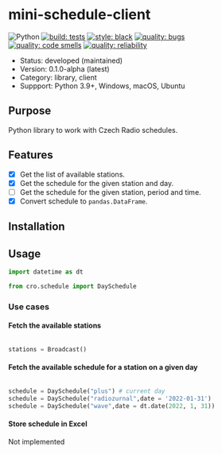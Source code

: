 # mini-schedule-client

![Python](https://img.shields.io/badge/Language-Python-blue.svg)
[![build: tests](https://github.com/czech-radio/cro.schedule/actions/workflows/main.yml/badge.svg)](https://github.com/czech-radio/cro.schedule/actions/workflows/main.yml)
[![style: black](https://img.shields.io/badge/style-black-000000.svg)](https://github.com/psf/black)
[![quality: bugs](https://sonarcloud.io/api/project_badges/measure?project=czech-radio_cro.schedule&metric=bugs)](https://sonarcloud.io/dashboard?id=czech-radio_cro.schedule)
[![quality: code smells](https://sonarcloud.io/api/project_badges/measure?project=czech-radio_cro.schedule&metric=code_smells)](https://sonarcloud.io/dashboard?id=czech-radio_cro.schedule)
[![quality: reliability](https://sonarcloud.io/api/project_badges/measure?project=czech-radio_cro.schedule&metric=reliability_rating)](https://sonarcloud.io/dashboard?id=czech-radio_cro.schedule)

- Status: developed (maintained)
- Version: 0.1.0-alpha (latest)
- Category: library, client
- Suppport: Python 3.9+, Windows, macOS, Ubuntu

## Purpose

Python library to work with Czech Radio schedules.

## Features

- [x] Get the list of available stations.
- [x] Get the schedule for the given station and day.
- [ ] Get the schedule for the given station, period and time.
- [x] Convert schedule to `pandas.DataFrame`.

## Installation


## Usage

```python
import datetime as dt

from cro.schedule import DaySchedule
```
### Use cases

#### Fetch the available stations

```python

stations = Broadcast()

```

#### Fetch the available schedule for a station on a given day

```python

schedule = DaySchedule("plus") # current day
schedule = DaySchedule("radiozurnal",date = '2022-01-31')
schedule = DaySchedule("wave",date = dt.date(2022, 1, 31))
```
#### Store schedule in Excel

Not implemented
